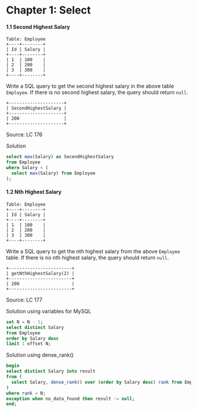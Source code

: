 # Chapter 1: Select

#### 1.1 Second Highest Salary
```
Table: Employee
+----+--------+
| Id | Salary |
+----+--------+
| 1  | 100    |
| 2  | 200    |
| 3  | 300    |
+----+--------+
```
Write a SQL query to get the second highest salary in the above table `Employee`. If there is no second highest salary, the query should return `null`.
```
+---------------------+
| SecondHighestSalary |
+---------------------+
| 200                 |
+---------------------+
```
Source: LC 176

Solution
```SQL
select max(Salary) as SecondHighestSalary
from Employee
where Salary < (
  select max(Salary) from Employee
);
```
#### 1.2 Nth Highest Salary
```
Table: Employee
+----+--------+
| Id | Salary |
+----+--------+
| 1  | 100    |
| 2  | 200    |
| 3  | 300    |
+----+--------+
```
Write a SQL query to get the nth highest salary from the above `Employee` table. If there is no nth highest salary, the query should return `null`.
```
+------------------------+
| getNthHighestSalary(2) |
+------------------------+
| 200                    |
+------------------------+
```
Source: LC 177

Solution using variables for MySQL
```SQL
set N = N - 1;
select distinct Salary
from Employee
order by Salary desc
limit 1 offset N;
```

Solution using dense_rank()
```SQL
begin
select distinct Salary into result
from (
  select Salary, dense_rank() over (order by Salary desc) rank from Employee
)
where rank = N;
exception when no_data_found then result := null;
end;
```
